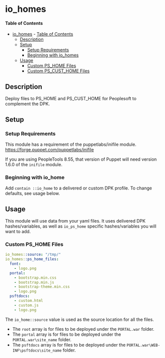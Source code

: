 
# io_homes

#### Table of Contents

- [io_homes](#io_homes)
      - [Table of Contents](#table-of-contents)
  - [Description](#description)
  - [Setup](#setup)
    - [Setup Requirements](#setup-requirements)
    - [Beginning with io_homes](#beginning-with-io_homes)
  - [Usage](#usage)
    - [Custom PS_HOME Files](#custom-ps_home-files)
    - [Custom PS_CUST_HOME Files](#custom-ps_cust_home-files)

## Description

Deploy files to PS_HOME and PS_CUST_HOME for Peoplesoft to complement the DPK.

## Setup

### Setup Requirements

This module has a requirement of the puppetlabs/inifile module. https://forge.puppet.com/puppetlabs/inifile

If you are using PeopleTools 8.55, that version of Puppet will need version 1.6.0 of the `inifile` module.

### Beginning with io_home  

Add `contain ::io_home` to a delivered or custom DPK profile. To change defaults, see usage below.

## Usage

This module will use data from your yaml files. It uses delivered DPK hashes/variables, as well as `io_ps_home` specific hashes/variables you will want to add.

### Custom PS_HOME Files

```yaml
io_homes::source: "/tmp/"
io_homes::ps_home_files:
  font:
    - logo.png
  portal:
    - bootstrap.min.css
    - bootstrap.min.js
    - bootstrap-theme.min.css
    - logo.png
  psftdocs:
    - custom.html
    - custom.js
    - logo.png
```

The `io_home::source` value is used as the source location for all the files. 

* The `root` array is for files to be deployed under the `PORTAL.war` folder. 
* The `portal` array is for files to be deployed under the `PORTAL.war\site_name` folder.
* The `psftdocs` array is for files to be deployed under the `PORTAL.war\WEB-INF\psftdocs\site_name` folder.
